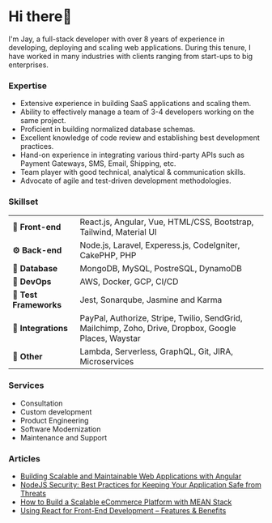 <h1>Hi there👋</h1>

<p>I'm Jay, a full-stack developer with over 8 years of experience in developing, deploying and scaling web applications. During this tenure, I have worked in many industries with clients ranging from start-ups to big enterprises.</p>

<h3>Expertise</h3>
<ul>
  <li>Extensive experience in building SaaS applications and scaling them.</li>
  <li>Ability to effectively manage a team of 3-4 developers working on the same project.</li>
  <li>Proficient in building normalized database schemas.</li>
  <li>Excellent knowledge of code review and establishing best development practices.</li>
  <li>Hand-on experience in integrating various third-party APIs such as Payment Gateways, SMS, Email, Shipping, etc.</li>
  <li>Team player with good technical, analytical & communication skills.</li>
  <li>Advocate of agile and test-driven development methodologies.</li>
</ul>

<h3>Skillset</h3>
<table> 
  <tbody>
    <tr>
      <td><b>🎨 Front-end</b></td>
      <td>React.js, Angular, Vue, HTML/CSS, Bootstrap, Tailwind, Material UI</td>    
    </tr>
     <tr>
      <td><b>⚙️ Back-end</b></td>
      <td>Node.js, Laravel, Experess.js, CodeIgniter, CakePHP, PHP</td>    
    </tr>
     <tr>
      <td><b>🎲 Database</b></td>
      <td>MongoDB, MySQL, PostreSQL, DynamoDB</td>    
    </tr>
     <tr>
      <td><b>🚀 DevOps</b></td>
      <td>AWS, Docker, GCP, CI/CD</td>    
    </tr>
    <tr>
      <td><b>🥽 Test Frameworks</b></td>
      <td>Jest, Sonarqube, Jasmine and Karma </td>    
    </tr>
    <tr>
      <td><b>🧲 Integrations</b></td>
      <td>PayPal, Authorize, Stripe, Twilio, SendGrid, Mailchimp, Zoho, Drive, Dropbox, Google Places, Waystar</td>    
    </tr>
    <tr>
      <td><b>🖖 Other</b></td>
      <td>Lambda, Serverless, GraphQL, Git, JIRA, Microservices</td>    
    </tr>	 
  </tbody>
</table>
<h3>Services</h3>
<ul>
  <li>Consultation</li>
  <li>Custom development</li>
  <li>Product Engineering</li>
  <li>Software Modernization</li>
  <li>Maintenance and Support</li>
</ul>
<h3>Articles</h3>
<ul>
  <li><a href="https://www.imensosoftware.com/building-scalable-and-maintainable-web-applications-with-angularjs/" target="_blank">Building Scalable and Maintainable Web Applications with Angular</a></li>
  <li><a href="https://www.imensosoftware.com/nodejs-security-best-practices-for-keeping-your-application-safe-from-threats/" target="_blank">NodeJS Security: Best Practices for Keeping Your Application Safe from Threats</a></li>
  <li><a href="https://www.imensosoftware.com/how-to-build-a-scalable-ecommerce-platform-with-mean-stack/" target="_blank">How to Build a Scalable eCommerce Platform with MEAN Stack</a></li>
  <li><a href="https://www.imensosoftware.com/using-react-for-front-end-development-features-benefits/" target="_blank">Using React for Front-End Development – Features & Benefits</a></li>
</ul>



